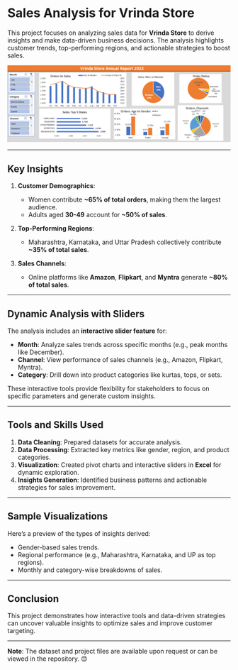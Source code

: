 # **Sales Analysis for Vrinda Store**

This project focuses on analyzing sales data for **Vrinda Store** to derive insights and make data-driven business decisions. The analysis highlights customer trends, top-performing regions, and actionable strategies to boost sales.

![Gender Trends](Dashboard.png)

---

## **Key Insights**
1. **Customer Demographics**:
   - Women contribute **~65% of total orders**, making them the largest audience.
   - Adults aged **30-49** account for **~50% of sales**.

2. **Top-Performing Regions**:
   - Maharashtra, Karnataka, and Uttar Pradesh collectively contribute **~35% of total sales**.

3. **Sales Channels**:
   - Online platforms like **Amazon**, **Flipkart**, and **Myntra** generate **~80% of total sales**.

---

## **Dynamic Analysis with Sliders**
The analysis includes an **interactive slider feature** for:
- **Month**: Analyze sales trends across specific months (e.g., peak months like December).
- **Channel**: View performance of sales channels (e.g., Amazon, Flipkart, Myntra).
- **Category**: Drill down into product categories like kurtas, tops, or sets.

These interactive tools provide flexibility for stakeholders to focus on specific parameters and generate custom insights.

---

## **Tools and Skills Used**
1. **Data Cleaning**: Prepared datasets for accurate analysis.
2. **Data Processing**: Extracted key metrics like gender, region, and product categories.
3. **Visualization**: Created pivot charts and interactive sliders in **Excel** for dynamic exploration.
4. **Insights Generation**: Identified business patterns and actionable strategies for sales improvement.

---

## **Sample Visualizations**
Here’s a preview of the types of insights derived:
- Gender-based sales trends.
- Regional performance (e.g., Maharashtra, Karnataka, and UP as top regions).
- Monthly and category-wise breakdowns of sales.

---

## **Conclusion**
This project demonstrates how interactive tools and data-driven strategies can uncover valuable insights to optimize sales and improve customer targeting.

---

**Note**: The dataset and project files are available upon request or can be viewed in the repository. 😊

